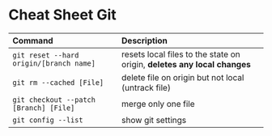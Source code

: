 # Cheat Sheet Git

Command | Description
:--- | :---
`git reset --hard origin/[branch name]` | resets local files to the state on origin, **deletes any local changes**
`git rm --cached [File]` | delete file on origin but not local (untrack file)
`git checkout --patch [Branch] [File]`| merge only one file
`git config --list`| show git settings


